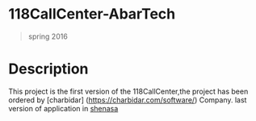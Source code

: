# 118CallCenter-AbarTech
>spring 2016
# Description
This project is the first version of the 118CallCenter,the project has been ordered by [charbidar] (https://charbidar.com/software/) Company. last version of application in [shenasa](https://cafebazaar.ir/app/abartech.mobile.callcenter118)
